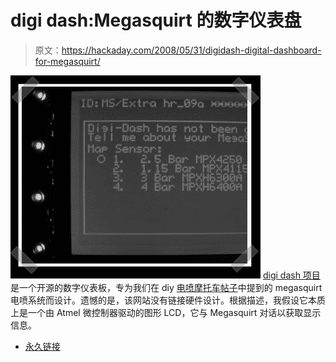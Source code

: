 # digi dash:Megasquirt 的数字仪表盘

> 原文：<https://hackaday.com/2008/05/31/digidash-digital-dashboard-for-megasquirt/>

![](img/60bee4f7acedae1e04da83d02c5fa711.png)
[digi dash 项目](http://digidash.sourceforge.net/)是一个开源的数字仪表板，专为我们在 diy [电喷摩托车帖子](http://www.hackaday.com/2008/04/27/efi-your-motorcycle/)中提到的 megasquirt 电喷系统而设计。遗憾的是，该网站没有链接硬件设计。根据描述，我假设它本质上是一个由 Atmel 微控制器驱动的图形 LCD，它与 Megasquirt 对话以获取显示信息。

*   [永久链接](http://digidash.sourceforge.net/)